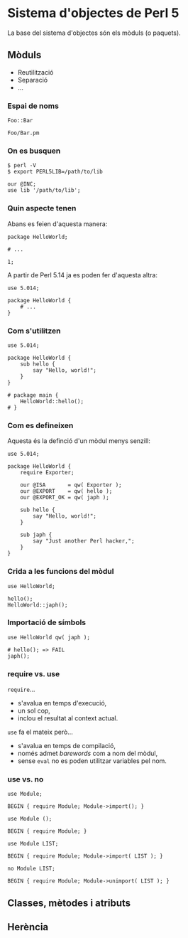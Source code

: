 # Sistema d'objectes de Perl 5 #

La base del sistema d'objectes són els mòduls (o paquets).

## Mòduls ##

*   Reutilització
*   Separació
*   ...

### Espai de noms ###

    Foo::Bar

    Foo/Bar.pm

### On es busquen ###

    $ perl -V
    $ export PERL5LIB=/path/to/lib

    our @INC;
    use lib '/path/to/lib';

### Quin aspecte tenen ###

Abans es feien d'aquesta manera:

    package HelloWorld;

    # ...

    1;

A partir de Perl 5.14 ja es poden fer d'aquesta altra:

    use 5.014;

    package HelloWorld {
        # ...
    }

### Com s'utilitzen ###

    use 5.014;

    package HelloWorld {
        sub hello {
            say "Hello, world!";
        }
    }
        
    # package main {
        HelloWorld::hello();
    # }


### Com es defineixen ###

Aquesta és la definció d'un mòdul menys senzill:

    use 5.014;

    package HelloWorld {
        require Exporter;

        our @ISA       = qw( Exporter );
        our @EXPORT    = qw( hello );
        our @EXPORT_OK = qw( japh );

        sub hello {
            say "Hello, world!";
        }

        sub japh {
            say "Just another Perl hacker,";
        }
    }

### Crida a les funcions del mòdul ###

    use HelloWorld;

    hello();
    HelloWorld::japh();

### Importació de símbols ###

    use HelloWorld qw( japh );

    # hello(); => FAIL
    japh();

### require vs. use ###

`require`...

*   s'avalua en temps d'execució,
*   un sol cop,
*   inclou el resultat al context actual.

`use` fa el mateix però...

*   s'avalua en temps de compilació,
*   només admet _barewords_ com a nom del mòdul,
*   sense `eval` no es poden utilitzar variables pel nom.

### use vs. no ###

`use Module;`

    BEGIN { require Module; Module->import(); }

`use Module ();`

    BEGIN { require Module; }

`use Module LIST;`

    BEGIN { require Module; Module->import( LIST ); }

`no Module LIST;`

    BEGIN { require Module; Module->unimport( LIST ); }

## Classes, mètodes i atributs ##
## Herència ##
